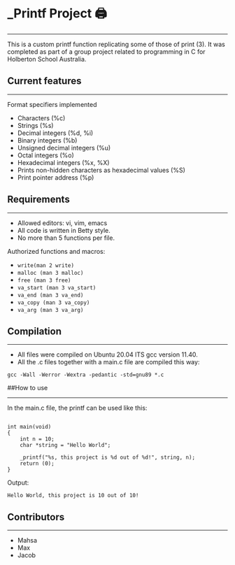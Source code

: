 # _Printf Project 🖨️
***
This is a custom printf function replicating some of those of print (3).
It was completed as part of a group project related to programming in C
for Holberton School Australia.

## Current features
***
Format specifiers implemented
- Characters (%c)
- Strings (%s)
- Decimal integers (%d, %i)
- Binary integers (%b)
- Unsigned decimal integers (%u)
- Octal integers (%o)
- Hexadecimal integers (%x, %X)
- Prints non-hidden characters as hexadecimal values (%S)
- Print pointer address (%p)

## Requirements
***
- Allowed editors: vi, vim, emacs
- All code is written in Betty style.
- No more than 5 functions per file.

Authorized functions and macros:
- ```write(man 2 write)```
- ```malloc (man 3 malloc)```
- ```free (man 3 free)```
- ```va_start (man 3 va_start)```
- ```va_end (man 3 va_end)```
- ```va_copy (man 3 va_copy)```
- ```va_arg (man 3 va_arg)```

## Compilation
***
- All files were compiled on Ubuntu 20.04 lTS gcc version 11.40.
- All the .c files together with a main.c file are compiled this way:

```
gcc -Wall -Werror -Wextra -pedantic -std=gnu89 *.c
```

##How to use
***
In the main.c file, the printf can be used like this:

```#include "main.h"

int main(void)
{
	int n = 10;
	char *string = "Hello World";

	_printf("%s, this project is %d out of %d!", string, n);
	return (0);
}
```
Output:
```
Hello World, this project is 10 out of 10!
```

## Contributors
***
- Mahsa
- Max
- Jacob






